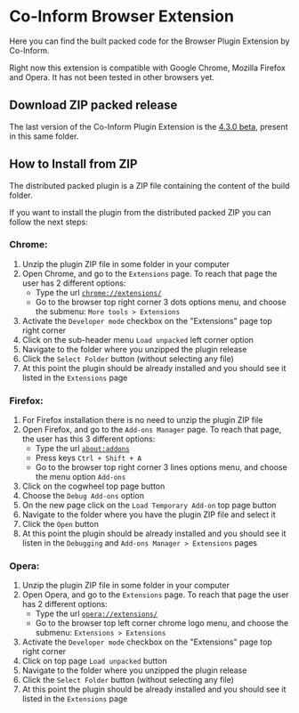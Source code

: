 # Co-Inform Browser Extension
Here you can find the built packed code for the Browser Plugin Extension by Co-Inform.

Right now this extension is compatible with Google Chrome, Mozilla Firefox and Opera. It has not been tested in other browsers yet.

## Download ZIP packed release
The last version of the Co-Inform Plugin Extension is the [4.3.0 beta](https://github.com/co-inform/browser-plugin/raw/master/release/coinform-extension-v4_3_0_beta.zip), present in this same folder.

## How to Install from ZIP
The distributed packed plugin is a ZIP file containing the content of the build folder.

If you want to install the plugin from the distributed packed ZIP you can follow the next steps:

### Chrome:
1. Unzip the plugin ZIP file in some folder in your computer
2. Open Chrome, and go to the `Extensions` page. To reach that page the user has 2 different options:
    - Type the url [`chrome://extensions/`](chrome://extensions/)
    - Go to the browser top right corner 3 dots options menu, and choose the submenu: `More tools > Extensions`
3. Activate the `Developer mode` checkbox on the "Extensions" page top right corner
4. Click on the sub-header menu `Load unpacked` left corner option
5. Navigate to the folder where you unzipped the plugin release
6. Click the `Select Folder` button (without selecting any file)
7. At this point the plugin should be already installed and you should see it listed in the `Extensions` page
 
### Firefox:
1. For Firefox installation there is no need to unzip the plugin ZIP file
2. Open Firefox, and go to the `Add-ons Manager` page. To reach that page, the user has this 3 different options:
    - Type the url [`about:addons`](about:addons)
    - Press keys `Ctrl + Shift + A`
    - Go to the browser top right corner 3 lines options menu, and choose the menu option `Add-ons`
3. Click on the cogwheel top page button
4. Choose the `Debug Add-ons` option
5. On the new page click on the `Load Temporary Add-on` top page button
6. Navigate to the folder where you have the plugin ZIP file and select it
7. Click the `Open` button
8. At this point the plugin should be already installed and you should see it listen in the `Debugging` and `Add-ons Manager > Extensions` pages

### Opera:
1. Unzip the plugin ZIP file in some folder in your computer
2. Open Opera, and go to the `Extensions` page. To reach that page the user has 2 different options:
    - Type the url [`opera://extensions/`](chrome://extensions/)
    - Go to the browser top left corner chrome logo menu, and choose the submenu: `Extensions > Extensions`
3. Activate the `Developer mode` checkbox on the "Extensions" page top right corner
4. Click on top page `Load unpacked` button
5. Navigate to the folder where you unzipped the plugin release
6. Click the `Select Folder` button (without selecting any file)
7. At this point the plugin should be already installed and you should see it listed in the `Extensions` page
